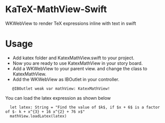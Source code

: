 # KaTeX-MathView-Swift
WKWebView to render TeX expressions inline with text in swift



# Usage
* Add katex folder and KatexMathView.swift to your project.
* Now you are ready to use KatexMathView in your story board.
* Add a WKWebView to your parent view. and change the class to KatexMathView.
* Add the WKWebView as IBOutlet in your controller. 

```
   @IBOutlet weak var mathView: KatexMathView!
```

You can load the latex expression as shown below
```
  let latex: String = "Find the value of $k$, if $x + 6$ is a factor of $- k + x^{3} + 16 x^{2} + 76 x$"
  mathView.loadLatex(latex)
```
